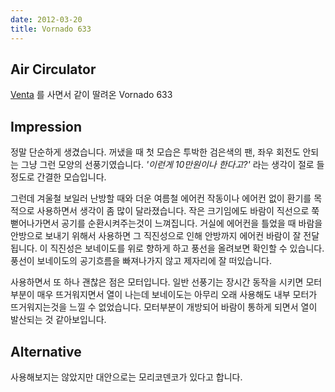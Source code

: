 ```yaml
---
date: 2012-03-20
title: Vornado 633
---
```


Air Circulator
--------------

[Venta](venta-lw44.md) 를 사면서 같이 딸려온 Vornado 633

Impression
----------

정말 단순하게 생겼습니다. 꺼냈을 때 첫 모습은 투박한 검은색의 팬, 좌우 회전도
안되는 그냥 그런 모양의 선풍기였습니다. *'이런게 10만원이나 한다고?'* 라는
생각이 절로 들 정도로 간결한 모습입니다.

그런데 겨울철 보일러 난방할 때와 더운 여름철 에어컨 작동이나 에어컨 없이
환기를 목적으로 사용하면서 생각이 좀 많이 달라졌습니다. 작은 크기임에도 바람이
직선으로 쭉 뻗어나가면서 공기를 순환시켜주는것이 느껴집니다. 거실에 에어컨을
틀었을 때 바람을 안방으로 보내기 위해서 사용하면 그 직진성으로 인해 안방까지
에어컨 바람이 잘 전달됩니다. 이 직진성은 보네이도를 위로 향하게 하고 풍선을
올려보면 확인할 수 있습니다. 풍선이 보네이도의 공기흐름을 빠져나가지 않고
제자리에 잘 떠있습니다.

사용하면서 또 하나 괜찮은 점은 모터입니다. 일반 선풍기는 장시간 동작을 시키면
모터 부분이 매우 뜨거워지면서 열이 나는데 보네이도는 아무리 오래 사용해도 내부
모터가 뜨거워지는것을 느낄 수 없었습니다. 모터부분이 개방되어 바람이 통하게
되면서 열이 발산되는 것 같아보입니다.

Alternative
-----------

사용해보지는 않았지만 대안으로는 모리코덴코가 있다고 합니다.
